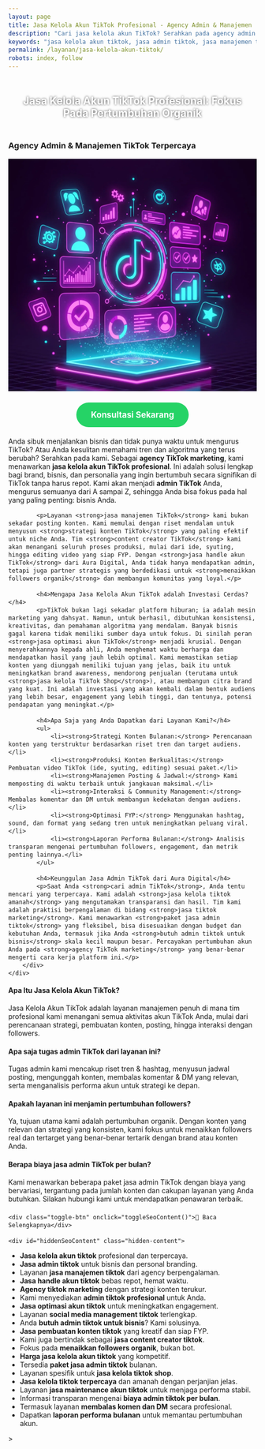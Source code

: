 ```yaml
---
layout: page
title: Jasa Kelola Akun TikTok Profesional - Agency Admin & Manajemen
description: "Cari jasa kelola akun TikTok? Serahkan pada agency admin TikTok profesional kami. Layanan manajemen untuk strategi konten, FYP, dan meningkatkan followers organik. Hemat waktu, hasil maksimal."
keywords: "jasa kelola akun tiktok, jasa admin tiktok, jasa manajemen tiktok, jasa handle akun tiktok, agency tiktok marketing, admin tiktok profesional, jasa optimasi akun tiktok, jasa social media management tiktok, cari admin tiktok, butuh admin tiktok untuk bisnis, jasa pembuatan konten tiktok, jasa content creator tiktok, jasa menaikkan followers organik, jasa fyp tiktok profesional, strategi konten tiktok, jasa tiktok untuk bisnis, jasa tiktok marketing, harga jasa kelola akun tiktok, biaya admin tiktok per bulan, paket jasa admin tiktok, jasa admin tiktok murah, jasa kelola tiktok terpercaya, jasa kelola tiktok amanah, apa saja tugas admin tiktok, jasa kelola tiktok shop"
permalink: /layanan/jasa-kelola-akun-tiktok/
robots: index, follow
---
```


<script type="application/ld+json">
{
  "@context": "https://schema.org",
  "@graph": [
    {
      "@type": "WebSite",
      "@id": "https://auradigital.id/#website",
      "url": "https://auradigital.id/",
      "name": "auradigital.id"
    },
    {
      "@type": "WebPage",
      "@id": "https://auradigital.id/layanan/jasa-kelola-akun-tiktok/#webpage",
      "url": "https://auradigital.id/layanan/jasa-kelola-akun-tiktok/",
      "name": "Jasa Kelola Akun TikTok Profesional | Admin & Manajemen Terpercaya",
      "isPartOf": {
        "@id": "https://auradigital.id/#website"
      },
      "breadcrumb": {
        "@id": "https://auradigital.id/layanan/jasa-kelola-akun-tiktok/#breadcrumb"
      },
      "description": "Butuh admin atau jasa kelola akun TikTok profesional? Kami menawarkan layanan manajemen lengkap, dari strategi konten hingga optimasi FYP untuk meningkatkan followers organik."
    },
    {
      "@type": "Service",
      "name": "Jasa Kelola Akun TikTok",
      "serviceType": "Social Media Management",
      "provider": {
        "@type": "WebSite",
        "name": "auradigital.id",
        "url": "https://auradigital.id/"
      },
      "areaServed": {
        "@type": "Country",
        "name": "Indonesia"
      },
      "description": "Layanan jasa admin dan manajemen akun TikTok profesional untuk bisnis dan personal branding. Kami membantu menyusun strategi konten, produksi video, hingga meningkatkan followers organik."
    },
    {
      "@type": "Product",
      "name": "Paket Kelola Akun TikTok Bulanan",
      "image": "https://raw.githubusercontent.com/AzkaAtta/azkaatta.github.io/main/image/jasa-kelola-akun-tiktok.webp",
      "description": "Beli paket jasa admin dan manajemen akun TikTok profesional. Mencakup riset tren, pembuatan konten, posting terjadwal, interaksi, dan laporan bulanan untuk pertumbuhan organik.",
      "brand": {
        "@type": "Brand",
        "name": "auradigital.id"
      },
      "offers": {
        "@type": "Offer",
        "priceCurrency": "IDR",
        "price": "1500000",
        "availability": "https://schema.org/InStock",
        "url": "https://auradigital.id/layanan/jasa-kelola-akun-tiktok/"
      }
    },
    {
      "@type": "BreadcrumbList",
      "@id": "https://auradigital.id/layanan/jasa-kelola-akun-tiktok/#breadcrumb",
      "itemListElement": [
        {
          "@type": "ListItem",
          "position": 1,
          "name": "Home",
          "item": "https://auradigital.id/"
        },
        {
          "@type": "ListItem",
          "position": 2,
          "name": "Layanan",
          "item": "https://auradigital.id/layanan/"
        },
        {
          "@type": "ListItem",
          "position": 3,
          "name": "Jasa Kelola Akun TikTok",
          "item": "https://auradigital.id/layanan/jasa-kelola-akun-tiktok/"
        }
      ]
    },
    {
      "@type": "FAQPage",
      "mainEntity": [
        {
          "@type": "Question",
          "name": "Apa saja yang termasuk dalam Jasa Kelola Akun TikTok?",
          "acceptedAnswer": {
            "@type": "Answer",
            "text": "Layanan kami mencakup semua aspek manajemen akun, mulai dari riset dan strategi konten, pembuatan (syuting & editing) video, penjadwalan posting, interaksi dengan audiens (membalas komentar), hingga laporan performa bulanan."
          }
        },
        {
          "@type": "Question",
          "name": "Apakah layanan ini menjamin followers akan naik?",
          "acceptedAnswer": {
            "@type": "Answer",
            "text": "Ya, tujuan utama kami adalah meningkatkan followers organik. Dengan strategi konten yang tepat dan konsisten, kami fokus pada pertumbuhan audiens yang real dan tertarget, bukan sekadar angka."
          }
        },
        {
          "@type": "Question",
          "name": "Apakah saya perlu memberikan akses login ke akun saya?",
          "acceptedAnswer": {
            "@type": "Answer",
            "text": "Ya, untuk layanan kelola akun, kami memerlukan akses login untuk bisa memposting konten dan berinteraksi atas nama Anda. Kami menjamin keamanan dan kerahasiaan akun Anda sepenuhnya dengan perjanjian kerja yang jelas."
          }
        }
      ]
    }
  ]
}
</script>

<h2 style="text-align: center; color: #fff; text-shadow: 0 0 4px rgba(0,0,0,0.7); padding: 20px 15px;">
    Jasa Kelola Akun TikTok Profesional: Fokus Pada Pertumbuhan Organik
</h2>

<div class="jasa-top-komen-tiktok-container">
    <div class="service-card" id="jasa-kelola-akun-tiktok-card" onclick="toggleService(this)">
        <h3>Agency Admin & Manajemen TikTok Terpercaya</h3>
        <img src="https://raw.githubusercontent.com/AzkaAtta/azkaatta.github.io/main/image/jasa-kelola-akun-tiktok.webp" alt="Jasa Kelola Akun TikTok Profesional" style="max-width:100%; height:auto;" loading="lazy">
        <a href="https://wa.me/62895402343693?text=Halo,%20saya%20tertarik%20dengan%20Jasa%20Kelola%20Akun%20TikTok.%20Bisa%20info%20lebih%20lanjut?" target="_blank" class="whatsapp-button" style="display: block; width: fit-content; margin: 20px auto; padding: 15px 30px; background-color: #25D366; color: white; text-align: center; text-decoration: none; border-radius: 50px; font-size: 1.2em; font-weight: bold; transition: background-color 0.3s ease;">
            Konsultasi Sekarang
        </a>
        <div class="service-description">
            <p>Anda sibuk menjalankan bisnis dan tidak punya waktu untuk mengurus TikTok? Atau Anda kesulitan memahami tren dan algoritma yang terus berubah? Serahkan pada kami. Sebagai <strong>agency TikTok marketing</strong>, kami menawarkan <strong>jasa kelola akun TikTok profesional</strong>. Ini adalah solusi lengkap bagi brand, bisnis, dan personalia yang ingin bertumbuh secara signifikan di TikTok tanpa harus repot. Kami akan menjadi <strong>admin TikTok</strong> Anda, mengurus semuanya dari A sampai Z, sehingga Anda bisa fokus pada hal yang paling penting: bisnis Anda.</p>

            <p>Layanan <strong>jasa manajemen TikTok</strong> kami bukan sekadar posting konten. Kami memulai dengan riset mendalam untuk menyusun <strong>strategi konten TikTok</strong> yang paling efektif untuk niche Anda. Tim <strong>content creator TikTok</strong> kami akan menangani seluruh proses produksi, mulai dari ide, syuting, hingga editing video yang siap FYP. Dengan <strong>jasa handle akun TikTok</strong> dari Aura Digital, Anda tidak hanya mendapatkan admin, tetapi juga partner strategis yang berdedikasi untuk <strong>menaikkan followers organik</strong> dan membangun komunitas yang loyal.</p>

            <h4>Mengapa Jasa Kelola Akun TikTok adalah Investasi Cerdas?</h4>
            <p>TikTok bukan lagi sekadar platform hiburan; ia adalah mesin marketing yang dahsyat. Namun, untuk berhasil, dibutuhkan konsistensi, kreativitas, dan pemahaman algoritma yang mendalam. Banyak bisnis gagal karena tidak memiliki sumber daya untuk fokus. Di sinilah peran <strong>jasa optimasi akun TikTok</strong> menjadi krusial. Dengan menyerahkannya kepada ahli, Anda menghemat waktu berharga dan mendapatkan hasil yang jauh lebih optimal. Kami memastikan setiap konten yang diunggah memiliki tujuan yang jelas, baik itu untuk meningkatkan brand awareness, mendorong penjualan (terutama untuk <strong>jasa kelola TikTok Shop</strong>), atau membangun citra brand yang kuat. Ini adalah investasi yang akan kembali dalam bentuk audiens yang lebih besar, engagement yang lebih tinggi, dan tentunya, potensi pendapatan yang meningkat.</p>

            <h4>Apa Saja yang Anda Dapatkan dari Layanan Kami?</h4>
            <ul>
                <li><strong>Strategi Konten Bulanan:</strong> Perencanaan konten yang terstruktur berdasarkan riset tren dan target audiens.</li>
                <li><strong>Produksi Konten Berkualitas:</strong> Pembuatan video TikTok (ide, syuting, editing) sesuai paket.</li>
                <li><strong>Manajemen Posting & Jadwal:</strong> Kami memposting di waktu terbaik untuk jangkauan maksimal.</li>
                <li><strong>Interaksi & Community Management:</strong> Membalas komentar dan DM untuk membangun kedekatan dengan audiens.</li>
                <li><strong>Optimasi FYP:</strong> Menggunakan hashtag, sound, dan format yang sedang tren untuk meningkatkan peluang viral.</li>
                <li><strong>Laporan Performa Bulanan:</strong> Analisis transparan mengenai pertumbuhan followers, engagement, dan metrik penting lainnya.</li>
            </ul>

            <h4>Keunggulan Jasa Admin TikTok dari Aura Digital</h4>
            <p>Saat Anda <strong>cari admin TikTok</strong>, Anda tentu mencari yang terpercaya. Kami adalah <strong>jasa kelola tiktok amanah</strong> yang mengutamakan transparansi dan hasil. Tim kami adalah praktisi berpengalaman di bidang <strong>jasa tiktok marketing</strong>. Kami menawarkan <strong>paket jasa admin tiktok</strong> yang fleksibel, bisa disesuaikan dengan budget dan kebutuhan Anda, termasuk jika Anda <strong>butuh admin tiktok untuk bisnis</strong> skala kecil maupun besar. Percayakan pertumbuhan akun Anda pada <strong>agency TikTok marketing</strong> yang benar-benar mengerti cara kerja platform ini.</p>
        </div>
    </div>
</div>

<style>
  /* Struktur CSS Anda tidak diubah */
</style>

<div class="accordion">
  <div class="accordion-item">
    <div class="accordion-title"><h4>Apa Itu Jasa Kelola Akun TikTok?</h4></div>
    <div class="accordion-content">
      Jasa Kelola Akun TikTok adalah layanan manajemen penuh di mana tim profesional kami menangani semua aktivitas akun TikTok Anda, mulai dari perencanaan strategi, pembuatan konten, posting, hingga interaksi dengan followers.
    </div>
  </div>

  <div class="accordion-item">
    <div class="accordion-title"><h4>Apa saja tugas admin TikTok dari layanan ini?</h4></div>
    <div class="accordion-content">
      Tugas admin kami mencakup riset tren & hashtag, menyusun jadwal posting, mengunggah konten, membalas komentar & DM yang relevan, serta menganalisis performa akun untuk strategi ke depan.
    </div>
  </div>

  <div class="accordion-item">
    <div class="accordion-title"><h4>Apakah layanan ini menjamin pertumbuhan followers?</h4></div>
    <div class="accordion-content">
      Ya, tujuan utama kami adalah pertumbuhan organik. Dengan konten yang relevan dan strategi yang konsisten, kami fokus untuk menaikkan followers real dan tertarget yang benar-benar tertarik dengan brand atau konten Anda.
    </div>
  </div>
  
  <div class="accordion-item">
    <div class="accordion-title"><h4>Berapa biaya jasa admin TikTok per bulan?</h4></div>
    <div class="accordion-content">
      Kami menawarkan beberapa paket jasa admin TikTok dengan biaya yang bervariasi, tergantung pada jumlah konten dan cakupan layanan yang Anda butuhkan. Silakan hubungi kami untuk mendapatkan penawaran terbaik.
    </div>
  </div>
</div>

<script>
  // Struktur JS Anda tidak diubah
</script>


<style>
  /* Struktur CSS Anda tidak diubah */
</style>

<div class="toggle-container">

    <div class="toggle-btn" onclick="toggleSeoContent()">📌 Baca Selengkapnya</div>
    
    <div id="hiddenSeoContent" class="hidden-content">
 <ul>
    <li><strong>Jasa kelola akun tiktok</strong> profesional dan terpercaya.</li>
    <li><strong>Jasa admin tiktok</strong> untuk bisnis dan personal branding.</li>
    <li>Layanan <strong>jasa manajemen tiktok</strong> dari agency berpengalaman.</li>
    <li><strong>Jasa handle akun tiktok</strong> bebas repot, hemat waktu.</li>
    <li><strong>Agency tiktok marketing</strong> dengan strategi konten terukur.</li>
    <li>Kami menyediakan <strong>admin tiktok profesional</strong> untuk Anda.</li>
    <li><strong>Jasa optimasi akun tiktok</strong> untuk meningkatkan engagement.</li>
    <li>Layanan <strong>social media management tiktok</strong> terlengkap.</li>
    <li>Anda <strong>butuh admin tiktok untuk bisnis</strong>? Kami solusinya.</li>
    <li><strong>Jasa pembuatan konten tiktok</strong> yang kreatif dan siap FYP.</li>
    <li>Kami juga bertindak sebagai <strong>jasa content creator tiktok</strong>.</li>
    <li>Fokus pada <strong>menaikkan followers organik</strong>, bukan bot.</li>
    <li><strong>Harga jasa kelola akun tiktok</strong> yang kompetitif.</li>
    <li>Tersedia <strong>paket jasa admin tiktok</strong> bulanan.</li>
    <li>Layanan spesifik untuk <strong>jasa kelola tiktok shop</strong>.</li>
    <li><strong>Jasa kelola tiktok terpercaya</strong> dan amanah dengan perjanjian jelas.</li>
    <li>Layanan <strong>jasa maintenance akun tiktok</strong> untuk menjaga performa stabil.</li>
    <li>Informasi transparan mengenai <strong>biaya admin tiktok per bulan</strong>.</li>
    <li>Termasuk layanan <strong>membalas komen dan DM</strong> secara profesional.</li>
    <li>Dapatkan <strong>laporan performa bulanan</strong> untuk memantau pertumbuhan akun.</li>
</ul>
 </div> 
</div>

<style>
    .toggle-container {
        margin-top: 20px; 
    }
    .toggle-btn {
        cursor: pointer;
        /* Warna tombol diubah agar kontras dengan background gelap */
        color: #67e8f9; /* Biru Cyan Terang */
        text-decoration: underline;
        display: inline-block;
        font-weight: bold;
        text-shadow: 0 1px 2px rgba(0,0,0,0.5);
    }
    .hidden-content {
        /* KUNCI #1: Konten disembunyikan di awal */
        display: none; 
        
        /* KUNCI #2: Style diubah menjadi transparan & teks putih */
        background: rgba(0, 0, 0, 0.25); /* Background semi-transparan gelap */
        backdrop-filter: blur(8px);
        color: #ffffff; /* Warna teks utama menjadi putih */
        border: 1px solid rgba(255, 255, 255, 0.15); /* Border efek kaca */
        
        margin-top: 15px;
        padding: 20px;
        border-radius: 12px;
        text-shadow: 0 1px 2px rgba(0,0,0,0.5); /* Bayangan agar teks mudah dibaca */
    }
    .hidden-content ul {
        margin: 0;
        padding-left: 20px;
    }
    .hidden-content li {
        margin-bottom: 8px;
    }
    .hidden-content strong {
        color: #93c5fd; /* Warna biru muda untuk keyword */
    }
</style>>

<script>
    function toggleSeoContent() {
        var content = document.getElementById("hiddenSeoContent");
        var button = document.querySelector(".toggle-btn");
        
        // Cek apakah konten sedang tersembunyi atau tidak
        if (content.style.display === "none" || content.style.display === "") {
            content.style.display = "block";
            button.textContent = "📌 Tutup Selengkapnya";
        } else {
            content.style.display = "none";
            button.textContent = "📌 Baca Selengkapnya";
        }
    }
</script>
<script>
    // Struktur JS Anda tidak diubah
</script>
